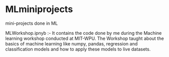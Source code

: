 # MLminiprojects
mini-projects done in ML

MLWorkshop.ipnyb :- It contains the code done by me during the Machine learning workshop conducted at MIT-WPU. The Workshop taught about the basics of machine learning like numpy, pandas, regression and classification models and how to apply these models to live datasets.
